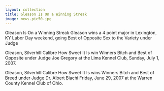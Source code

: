 ```yaml
---
layout: collection
title: Gleason Is On a Winning Streak
image: news-pic50.jpg
---
```

Gleason Is On a Winning Streak
 Gleason wins a 4 point major in Lexington, KY Labor Day weekend, going Best of Opposite Sex to the Variety under Judge 
 
 Gleason, Silverhill Calibre How Sweet It Is win Winners Bitch and Best of Opposite under Judge Joe Gregory at the Lima Kennel Club, Sunday, July 1, 2007.
 
 Gleason, Silverhill Calibre How Sweet It Is wins Winners Bitch and Best of Breed under Judge Dr. Albert Biachi Friday, June 29, 2007 at the Warren County Kennel Club of Ohio.
